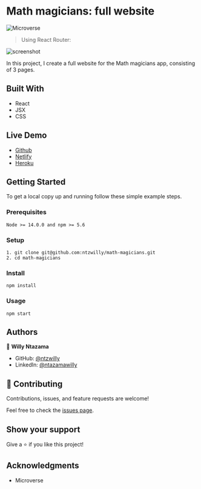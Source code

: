 # Math magicians: full website

![Microverse](https://img.shields.io/badge/Microverse-blueviolet)

> Using React Router:

![screenshot](https://user-images.githubusercontent.com/9049260/138949579-3febaaf2-9cfa-4abf-8f74-b2d2049bdb93.png)

In this project, I create a full website for the Math magicians app, consisting of 3 pages.

## Built With

- React
- JSX
- CSS

## Live Demo

- [Github](https://ntzwilly.github.io/math-magicians/)
- [Netlify](https://pedantic-meitner-ae1e54.netlify.app/home)
- [Heroku](https://math-magicians-01.herokuapp.com/)
## Getting Started

To get a local copy up and running follow these simple example steps.

### Prerequisites

    Node >= 14.0.0 and npm >= 5.6

### Setup

    1. git clone git@github.com:ntzwilly/math-magicians.git
    2. cd math-magicians

### Install

    npm install

### Usage

    npm start

## Authors

👤 **Willy Ntazama**

- GitHub: [@ntzwilly](https://github.com/ntzwilly)
- LinkedIn: [@ntazamawilly](https://linkedin.com/in/ntazama-willy-b676b7aa)
## 🤝 Contributing

Contributions, issues, and feature requests are welcome!

Feel free to check the [issues page](../../issues/).

## Show your support

Give a ⭐️ if you like this project!

## Acknowledgments

- Microverse